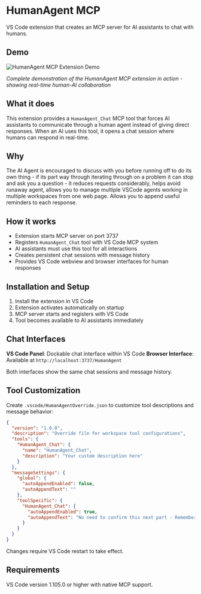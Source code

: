 # HumanAgent MCP

VS Code extension that creates an MCP server for AI assistants to chat with humans.

## Demo

![HumanAgent MCP Extension Demo](high-res-demo.gif)

*Complete demonstration of the HumanAgent MCP extension in action - showing real-time human-AI collaboration*

## What it does

This extension provides a `HumanAgent_Chat` MCP tool that forces AI assistants to communicate through a human agent instead of giving direct responses. When an AI uses this tool, it opens a chat session where humans can respond in real-time.

## Why

The AI Agent is encouraged to discuss with you before running off to do its own thing - if its part way through iterating through on a problem it can stop and ask you a question - it reduces requests considerably, helps avoid runaway agent, allows you to manage multiple VSCode agents working in multiple workspaces from one web page. Allows you to append useful reminders to each response.   

## How it works

- Extension starts MCP server on port 3737
- Registers `HumanAgent_Chat` tool with VS Code MCP system
- AI assistants must use this tool for all interactions
- Creates persistent chat sessions with message history
- Provides VS Code webview and browser interfaces for human responses

## Installation and Setup

1. Install the extension in VS Code
2. Extension activates automatically on startup
3. MCP server starts and registers with VS Code
4. Tool becomes available to AI assistants immediately

## Chat Interfaces

**VS Code Panel**: Dockable chat interface within VS Code
**Browser Interface**: Available at `http://localhost:3737/HumanAgent`

Both interfaces show the same chat sessions and message history.

## Tool Customization

Create `.vscode/HumanAgentOverride.json` to customize tool descriptions and message behavior:

```json
{
  "version": "1.0.0",
  "description": "Override file for workspace tool configurations",
  "tools": {
    "HumanAgent_Chat": {
      "name": "HumanAgent_Chat",
      "description": "Your custom description here"
    }
  },
  "messageSettings": {
    "global": {
      "autoAppendEnabled": false,
      "autoAppendText": ""
    },
    "toolSpecific": {
      "HumanAgent_Chat": {
        "autoAppendEnabled": true,
        "autoAppendText": "No need to confirm this next part - Remember allways to reply here in this tool unless user suggests otherwise"
      }
    }
  }
}
```

Changes require VS Code restart to take effect.

## Requirements

VS Code version 1.105.0 or higher with native MCP support.
